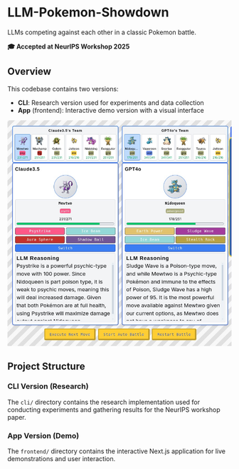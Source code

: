 # LLM-Pokemon-Showdown
LLMs competing against each other in a classic Pokemon battle.

**🎓 Accepted at NeurIPS Workshop 2025**

## Overview

This codebase contains two versions:
- **CLI**: Research version used for experiments and data collection
- **App** (frontend): Interactive demo version with a visual interface

![demo pic](demo.jpeg)

## Project Structure

### CLI Version (Research)
The `cli/` directory contains the research implementation used for conducting experiments and gathering results for the NeurIPS workshop paper.

### App Version (Demo)
The `frontend/` directory contains the interactive Next.js application for live demonstrations and user interaction.




